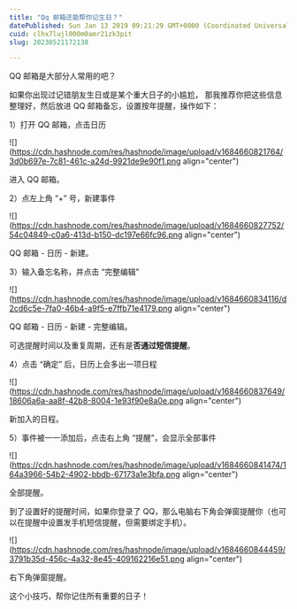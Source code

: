 ```yaml
---
title: "Qq 邮箱还能帮你记生日？"
datePublished: Sun Jan 13 2019 09:21:29 GMT+0000 (Coordinated Universal Time)
cuid: clhx7lujl000m0amr21zk3pit
slug: 20230521172138

---
```


QQ 邮箱是大部分人常用的吧？

如果你出现过记错朋友生日或是某个重大日子的小尴尬， 那我推荐你把这些信息整理好，然后放进 QQ 邮箱备忘，设置按年提醒，操作如下：

1）打开 QQ 邮箱，点击日历

![](https://cdn.hashnode.com/res/hashnode/image/upload/v1684660821764/3d0b697e-7c81-461c-a24d-9921de9e90f1.png align="center")

进入 QQ 邮箱。

2）点左上角 “+” 号，新建事件

![](https://cdn.hashnode.com/res/hashnode/image/upload/v1684660827752/54c04849-c0a6-413d-b150-dc197e66fc96.png align="center")

QQ 邮箱 - 日历 - 新建。

3）输入备忘名称，并点击 “完整编辑”

![](https://cdn.hashnode.com/res/hashnode/image/upload/v1684660834116/d2cd6c5e-7fa0-46b4-a9f5-e7ffb71e4179.png align="center")

QQ 邮箱 - 日历 - 新建 - 完整编辑。

可选提醒时间以及重复周期，还有是**否通过短信提醒**。

4）点击 “确定” 后，日历上会多出一项日程

![](https://cdn.hashnode.com/res/hashnode/image/upload/v1684660837649/18606a6a-aa8f-42b8-8004-1e93f90e8a0e.png align="center")

新加入的日程。

5）事件被一一添加后，点击右上角 “提醒”，会显示全部事件

![](https://cdn.hashnode.com/res/hashnode/image/upload/v1684660841474/164a3966-54b2-4902-bbdb-67173a1e3bfa.png align="center")

全部提醒。

到了设置好的提醒时间，如果你登录了 QQ，那么电脑右下角会弹窗提醒你（也可以在提醒中设置发手机短信提醒，但需要绑定手机）。

![](https://cdn.hashnode.com/res/hashnode/image/upload/v1684660844459/3791b35d-456c-4a32-8e45-409162216e51.png align="center")

右下角弹窗提醒。

这个小技巧，帮你记住所有重要的日子！
